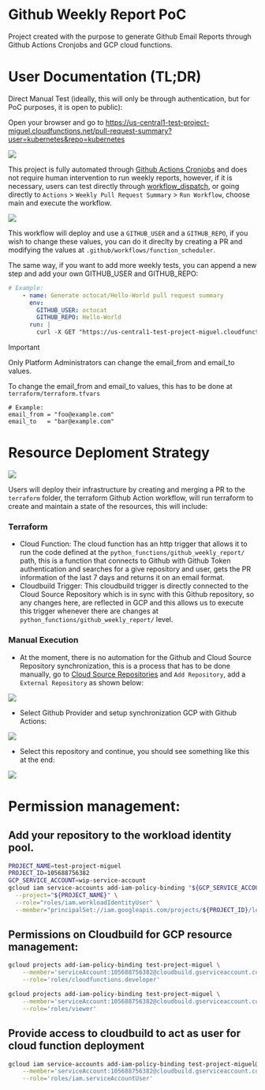 # Github Weekly Report PoC

Project created with the purpose to generate Github Email Reports through Github Actions Cronjobs and GCP cloud functions.

# User Documentation (TL;DR)

Direct Manual Test (ideally, this will only be through authentication, but for PoC purposes, it is open to public):

Open your browser and go to https://us-central1-test-project-miguel.cloudfunctions.net/pull-request-summary?user=kubernetes&repo=kubernetes

![](img/easy-test.png)

This project is fully automated through [Github Actions Cronjobs](https://github.com/miguelortize/github-weekly-report/blob/main/.github/workflows/function_scheduler.yml) and does not require human intervention to run weekly reports, however, if it is necessary, users can test directly through [workflow_dispatch](https://github.com/miguelortize/github-weekly-report/actions/workflows/function_scheduler.yml), or going directly to `Actions` > `Weekly Pull Request Summary` > `Run Workflow`, choose main and execute the workflow.

![](img/run-workflow.png)

This workflow will deploy and use a `GITHUB_USER` and a `GITHUB_REPO`, if you wish to change these values, you can do it direclty by creating a PR and modifying the values at `.github/workflows/function_scheduler`.

The same way, if you want to add more weekly tests, you can append a new step and add your own GITHUB_USER and GITHUB_REPO:

```yaml
# Example:
    - name: Generate octocat/Hello-World pull request summary
      env:
        GITHUB_USER: octocat
        GITHUB_REPO: Hello-World
      run: |
        curl -X GET "https://us-central1-test-project-miguel.cloudfunctions.net/pull-request-summary?user=${{ env.GITHUB_USER }}&repo=${{ env.GITHUB_REPO }}"
```

> [!IMPORTANT]  
> Only Platform Administrators can change the email_from and email_to values.

To change the email_from and email_to values, this has to be done at `terraform/terraform.tfvars`

```hcl
# Example:
email_from = "foo@example.com"
email_to   = "bar@example.com"
```

# Resource Deploment Strategy

![](img/sailpoint-iac.png)

Users will deploy their infrastructure by creating and merging a PR to the `terraform` folder, the terraform Github Action workflow, will run terraform to create and maintain a state of the resources, this will include:

### Terraform

- Cloud Function: The cloud function has an http trigger that allows it to run the code defined at the `python_functions/github_weekly_report/` path, this is a function that connects to Github with Github Token authentication and searches for a give repository and user, gets the PR information of the last 7 days and returns it on an email format.
- Cloudbuild Trigger: This cloudbuild trigger is directly connected to the Cloud Source Repository which is in sync with this Github repository, so any changes here, are reflected in GCP and this allows us to execute this trigger whenever there are changes at `python_functions/github_weekly_report/` level.

### Manual Execution

- At the moment, there is no automation for the Github and Cloud Source Repository synchronization, this is a process that has to be done manually, go to [Cloud Source Repositories](https://source.cloud.google.com/test-project-miguel?authuser=0) and `Add Repository`, add a `External Repository` as shown below:

![](img/external-repo.png)

- Select Github Provider and setup synchronization GCP with Github Actions:

![](img/authorize-gcp-gh.png)

- Select this repository and continue, you should see something like this at the end:

![](img/gh-connected.png)

# Permission management:

## Add your repository to the workload identity pool.

```bash
PROJECT_NAME=test-project-miguel
PROJECT_ID=105688756382
GCP_SERVICE_ACCOUNT=wip-service-account
gcloud iam service-accounts add-iam-policy-binding "${GCP_SERVICE_ACCOUNT}@${PROJECT_NAME}.iam.gserviceaccount.com" \
  --project="${PROJECT_NAME}" \
  --role="roles/iam.workloadIdentityUser" \
  --member="principalSet://iam.googleapis.com/projects/${PROJECT_ID}/locations/global/workloadIdentityPools/liatrio-xyz-poc/attribute.repository/miguelortize/github-weekly-report"
```

## Permissions on Cloudbuild for GCP resource management:


```bash
gcloud projects add-iam-policy-binding test-project-miguel \
    --member='serviceAccount:105688756382@cloudbuild.gserviceaccount.com' \
    --role='roles/cloudfunctions.developer'

gcloud projects add-iam-policy-binding test-project-miguel \
    --member='serviceAccount:105688756382@cloudbuild.gserviceaccount.com' \
    --role='roles/viewer'
```

## Provide access to cloudbuild to act as user for cloud function deployment

```bash
gcloud iam service-accounts add-iam-policy-binding test-project-miguel@appspot.gserviceaccount.com \
    --member='serviceAccount:105688756382@cloudbuild.gserviceaccount.com' \
    --role='roles/iam.serviceAccountUser'
```